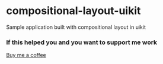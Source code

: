 # compositional-layout-uikit
Sample application built with compositional layout in uikit

### If this helped you and you want to support me work
[Buy me a coffee](https://buymeacoffee.com/suhasg)
